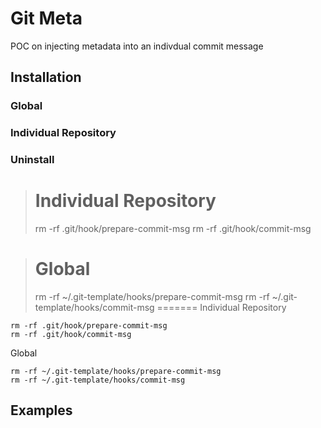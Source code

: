 # Git Meta

POC on injecting metadata into an indivdual commit message

## Installation

### Global

### Individual Repository

### Uninstall

> # Individual Repository 
> rm -rf .git/hook/prepare-commit-msg
> rm -rf .git/hook/commit-msg

> # Global
> rm -rf ~/.git-template/hooks/prepare-commit-msg
> rm -rf ~/.git-template/hooks/commit-msg
=======
Individual Repository 
```
rm -rf .git/hook/prepare-commit-msg
rm -rf .git/hook/commit-msg
```

Global
```
rm -rf ~/.git-template/hooks/prepare-commit-msg
rm -rf ~/.git-template/hooks/commit-msg
```

## Examples

